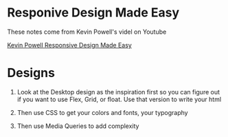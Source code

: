 # Responive Design Made Easy

These notes come from Kevin Powell's videl on Youtube

[Kevin Powell Responsive Design Made Easy](https://www.youtube.com/watch?v=bn-DQCifeQQ)

# Designs

1.  Look at the Desktop design as the inspiration first so you can figure out if you want to use Flex, Grid, or float. Use that version to write your html

2.  Then use CSS to get your colors and fonts, your typography

3.  Then use Media Queries to add complexity



